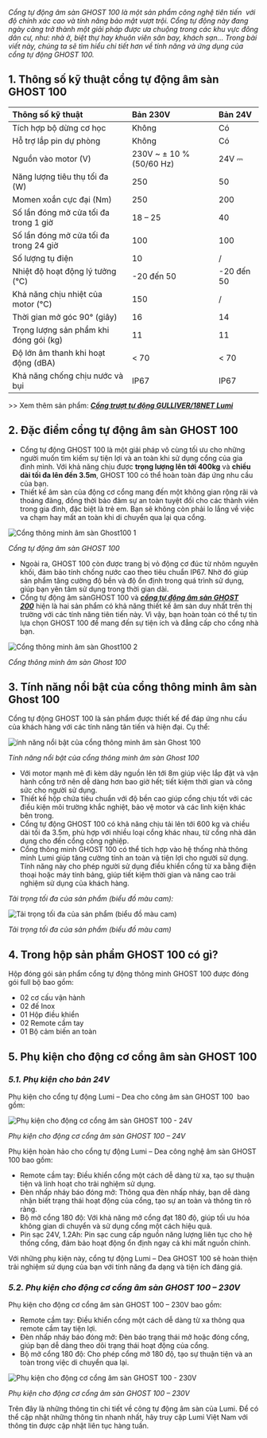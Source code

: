 ﻿*Cổng tự động âm sàn GHOST 100 là một sản phẩm công nghệ tiên tiến  với độ chính xác cao và tính năng bảo mật vượt trội. Cổng tự động này đang ngày càng trở thành một giải pháp được ưa chuộng trong các khu vực đông dân cư, như: nhà ở, biệt thự hay khuôn viên sân bay, khách sạn… Trong bài viết này, chúng ta sẽ tìm hiểu chi tiết hơn về tính năng và ứng dụng của cổng tự động GHOST 100.*
## **1. Thông số kỹ thuật cổng tự động âm sàn GHOST 100**

|**Thông số kỹ thuật**|**Bản 230V**|**Bản 24V**|
| :- | :- | :- |
|Tích hợp bộ dừng cơ học|Không|Có|
|Hỗ trợ lắp pin dự phòng|Không|Có|
|Nguồn vào motor (V)|230V ~ ± 10 % (50/60 Hz)|24V ​⎓|
|Năng lượng tiêu thụ tối đa (W)|250|50|
|Momen xoắn cực đại (Nm)|250|200|
|Số lần đóng mở cửa tối đa trong 1 giờ|18 – 25|40|
|Số lần đóng mở cửa tối đa trong 24 giờ|100|100|
|Số lượng tụ điện|10|/|
|Nhiệt độ hoạt động lý tưởng (°C)|-20 đến 50|-20 đến 50|
|Khả năng chịu nhiệt của motor (°C)|150|/|
|Thời gian mở góc 90° (giây)|16|14|
|Trọng lượng sản phẩm khi đóng gói (kg)|11|11|
|Độ lớn âm thanh khi hoạt động (dBA)|< 70|< 70|
|Khả năng chống chịu nước và bụi|IP67|IP67|

\>> Xem thêm sản phẩm: [***Cổng trượt tự động GULLIVER/18NET Lumi***](https://lumi.vn/san-pham/cong-truot-tu-dong-gulliver-18net.html)
## **2. Đặc điểm cổng tự động âm sàn GHOST 100**
- Cổng tự động GHOST 100 là một giải pháp vô cùng tối ưu cho những người muốn tìm kiếm sự tiện lợi và an toàn khi sử dụng cổng của gia đình mình. Với khả năng chịu được **trọng lượng lên tới 400kg** và **chiều dài tối đa lên đến 3.5m**, GHOST 100 có thể hoàn toàn đáp ứng nhu cầu của bạn.
- Thiết kế âm sàn của động cơ cổng mang đến một không gian rộng rãi và thoáng đãng, đồng thời bảo đảm sự an toàn tuyệt đối cho các thành viên trong gia đình, đặc biệt là trẻ em. Bạn sẽ không còn phải lo lắng về việc va chạm hay mất an toàn khi di chuyển qua lại qua cổng.

![Cổng thông minh âm sàn Ghost100 1](Aspose.Words.19d1081b-1303-4520-8765-34ca9f982c0d.001.jpeg)

*Cổng tự động âm sàn GHOST 100*

- Ngoài ra, GHOST 100 còn được trang bị vỏ động cơ đúc từ nhôm nguyên khối, đảm bảo tính chống nước cao theo tiêu chuẩn IP67. Nhờ đó giúp sản phẩm tăng cường độ bền và độ ổn định trong quá trình sử dụng, giúp bạn yên tâm sử dụng trong thời gian dài.
- Cổng tự động âm sànGHOST 100 và [***cổng tự động âm sàn GHOST 200***](https://lumi.vn/san-pham/cong-tu-dong-am-san-ghost200-cl.html) hiện là hai sản phẩm có khả năng thiết kế âm sàn duy nhất trên thị trường với các tính năng tiên tiến này. Vì vậy, bạn hoàn toàn có thể tự tin lựa chọn GHOST 100 để mang đến sự tiện ích và đẳng cấp cho cổng nhà bạn.

![Cổng thông minh âm sàn Ghost100 2](Aspose.Words.19d1081b-1303-4520-8765-34ca9f982c0d.002.jpeg)

*Cổng thông minh âm sàn Ghost 100*
## **3. Tính năng nổi bật của cổng thông minh âm sàn Ghost 100**
Cổng tự động GHOST 100 là sản phẩm được thiết kế để đáp ứng nhu cầu của khách hàng với các tính năng tân tiến và hiện đại. Cụ thể:

![ính năng nổi bật của cổng thông minh âm sàn Ghost 100](Aspose.Words.19d1081b-1303-4520-8765-34ca9f982c0d.003.jpeg)

*Tính năng nổi bật của cổng thông minh âm sàn Ghost 100*

- Với motor mạnh mẽ đi kèm dây nguồn lên tới 8m giúp việc lắp đặt và vận hành cổng trở nên dễ dàng hơn bao giờ hết; tiết kiệm thời gian và công sức cho người sử dụng.
- Thiết kế hộp chứa tiêu chuẩn với độ bền cao giúp cổng chịu tốt với các điều kiện môi trường khắc nghiệt, bảo vệ motor và các linh kiện khác bên trong.
- Cổng tự động GHOST 100 có khả năng chịu tải lên tới 600 kg và chiều dài tối đa 3.5m, phù hợp với nhiều loại cổng khác nhau, từ cổng nhà dân dụng cho đến cổng công nghiệp.
- Cổng thông minh GHOST 100 có thể tích hợp vào hệ thống nhà thông minh Lumi giúp tăng cường tính an toàn và tiện lợi cho người sử dụng. Tính năng này cho phép người sử dụng điều khiển cổng từ xa bằng điện thoại hoặc máy tính bảng, giúp tiết kiệm thời gian và nâng cao trải nghiệm sử dụng của khách hàng.

*Tải trọng tối đa của sản phẩm (biểu đồ màu cam):*

![Tải trọng tối đa của sản phẩm (biểu đồ màu cam)](Aspose.Words.19d1081b-1303-4520-8765-34ca9f982c0d.004.jpeg)

*Tải trọng tối đa của sản phẩm (biểu đồ màu cam)*
## **4. Trong hộp sản phẩm GHOST 100 có gì?**
Hộp đóng gói sản phẩm cổng tự động thông minh GHOST 100 được đóng gói full bộ bao gồm:

- 02 cơ cấu vận hành
- 02 đế Inox
- 01 Hộp điều khiển
- 02 Remote cầm tay
- 01 Bộ cảm biến an toàn
## **5. Phụ kiện cho động cơ cổng âm sàn GHOST 100**
### ***5.1. Phụ kiện cho bản 24V***
Phụ kiện cho cổng tự động Lumi – Dea cho công âm sàn GHOST 100  bao gồm:

![Phụ kiện cho động cơ cổng âm sàn GHOST 100 - 24V](Aspose.Words.19d1081b-1303-4520-8765-34ca9f982c0d.005.jpeg)

*Phụ kiện cho động cơ cổng âm sàn GHOST 100 – 24V*

Phụ kiện hoàn hảo cho cổng tự động Lumi – Dea công nghệ âm sàn GHOST 100 bao gồm:

- Remote cầm tay: Điều khiển cổng một cách dễ dàng từ xa, tạo sự thuận tiện và linh hoạt cho trải nghiệm sử dụng.
- Đèn nhấp nháy báo đóng mở: Thông qua đèn nhấp nháy, bạn dễ dàng nhận biết trạng thái hoạt động của cổng, tạo sự an toàn và thông tin rõ ràng.
- Bộ mở cổng 180 độ: Với khả năng mở cổng đạt 180 độ, giúp tối ưu hóa không gian di chuyển và sử dụng cổng một cách hiệu quả.
- Pin sạc 24V, 1.2Ah: Pin sạc cung cấp nguồn năng lượng liên tục cho hệ thống cổng, đảm bảo hoạt động ổn định ngay cả khi mất nguồn chính.

Với những phụ kiện này, cổng tự động Lumi – Dea GHOST 100 sẽ hoàn thiện trải nghiệm sử dụng của bạn với tính năng đa dạng và tiện ích đáng giá.
### ***5.2. Phụ kiện cho động cơ cổng âm sàn GHOST 100 – 230V***
Phụ kiện cho động cơ cổng âm sàn GHOST 100 – 230V bao gồm:

- Remote cầm tay: Điều khiển cổng một cách dễ dàng từ xa thông qua remote cầm tay tiện lợi.
- Đèn nhấp nháy báo đóng mở: Đèn báo trạng thái mở hoặc đóng cổng, giúp bạn dễ dàng theo dõi trạng thái hoạt động của cổng.
- Bộ mở cổng 180 độ: Cho phép cổng mở 180 độ, tạo sự thuận tiện và an toàn trong việc di chuyển qua lại.

![Phụ kiện cho động cơ cổng âm sàn GHOST 100 - 230V](Aspose.Words.19d1081b-1303-4520-8765-34ca9f982c0d.006.jpeg)

*Phụ kiện cho động cơ cổng âm sàn GHOST 100 – 230V*

Trên đây là những thông tin chi tiết về công tự động âm sàn của Lumi. Để có thể cập nhật những thông tin nhanh nhất, hãy truy cập Lumi Việt Nam với thông tin được cập nhật liên tục hàng tuần.
